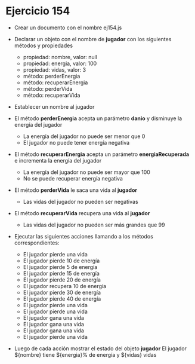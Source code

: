 # Ejercicio 154

* Crear un documento con el nombre ej154.js
* Declarar un objeto con el nombre de **jugador** con los siguientes métodos y propiedades
  * propiedad: nombre, valor: null
  * propiedad: energia, valor: 100
  * propiedad: vidas, valor: 3
  * método: perderEnergia
  * método: recuperarEnergia
  * método: perderVida
  * método: recuperarVida

* Establecer un nombre al jugador
* El método **perderEnergia** acepta un parámetro **danio** y disminuye la energía del jugador
  * La energía del jugador no puede ser menor que 0
  * El jugador no puede tener energía negativa
* El método **recuperarEnergia** acepta un parámetro **energiaRecuperada** e incrementa la energía del jugador
  * La energía del jugador no puede ser mayor que 100
  * No se puede recuperar energía negativa
* El método **perderVida** le saca una vida al **jugador**
  * Las vidas del jugador no pueden ser negativas
* El método **recuperarVida** recupera una vida al **jugador**
  * Las vidas del jugador no pueden ser más grandes que 99

* Ejecutar las siguientes acciones llamando a los métodos correspondientes:
  * El jugador pierde una vida
  * El jugador pierde 10 de energía
  * El jugador pierde 5 de energía
  * El jugador pierde 15 de energía
  * El jugador pierde 20 de energía
  * El jugador recupera 10 de energía
  * El jugador pierde 30 de energía
  * El jugador pierde 40 de energía
  * El jugador pierde una vida
  * El jugador pierde una vida
  * El jugador gana una vida
  * El jugador gana una vida
  * El jugador gana una vida
  * El jugador pierde una vida
* Luego de cada acción mostrar el estado del objeto **jugador** El jugador ${nombre} tiene ${energia}% de energía y ${vidas} vidas